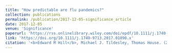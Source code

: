 ```yaml
---
title: "How predictable are flu pandemics?"
collection: publications
permalink: /publication/2017-12-05-significance_article
date: 2017-12-05
venue: 'Significance'
paperurl: 'https://rss.onlinelibrary.wiley.com/doi/epdf/10.1111/j.1740-9713.2017.01090.x'
link: 'https://doi.org/10.1111/j.1740-9713.2017.01090.x'
citation: '<b>Edward M Hill</b>, Michael J. Tildesley, Thomas House. (2017). &quot;How predictable are flu pandemics?&quot; <i>Significance</i>. <b>14</b>(6): 30-35. doi:10.1111/j.1740-9713.2017.01090.x'
---
```

